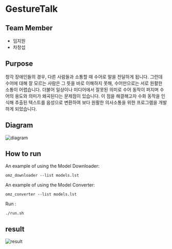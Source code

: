 # GestureTalk
## Team Member
- 임지원
- 차창섭
## Purpose
청각 장애인들의 경우, 다른 사람들과 소통할 때 수어로 말을 전달하게 됩니다. 그런데 수어에 대해 잘 모르는 사람은 그 뜻을 바로 이해하지 못해, 수어만으로는 서로 원활한 소통이 어렵습니다. 더불어 일상이나 미디어에서 잘못된 의미로 수어 동작이 퍼지며 수어의 용도와 의미가 왜곡된다는 문제점이 있습니다. 이 점을 해결해고자 수화 동작을 인식해 추출된 텍스트를 음성으로 변환하여 보다 원활한 의사소통을 위한 프로그램을 개발하게 되었습니다.
## Diagram
![diagram](https://github.com/kccistc/intel-04/assets/66297198/49432ebf-2784-4aa2-b97c-0481252c1e89)
## How to run
An example of using the Model Downloader:
```
omz_downloader --list models.lst
```
An example of using the Model Converter:
```
omz_converter --list models.lst
```
Run :
```
./run.sh
```
## result
![result](https://github.com/kccistc/intel-04/assets/66297198/56b7735e-48c6-4128-9879-8dedff5f3394)
